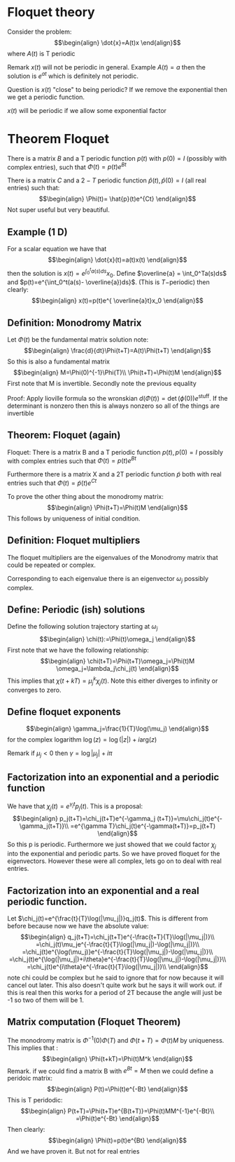 # Floquet theory

Consider the problem:
$$\begin{align}
\dot{x}=A(t)x
\end{align}$$
where $A(t)$ is T periodic  

Remark $x(t)$ will not be periodic in general. Example $A(t)=a$ then the solution is $e^{at}$ which is definitely not periodic.

Question is $x(t)$ "close" to being periodic? If we remove the exponential then we get a periodic function.

$x(t)$ will be periodic if we allow some exponential factor

# Theorem Floquet
There is a matrix $B$ and a T periodic function $p(t)$ with $p(0)=I$ (possibly with complex entries), such that $\Phi(t)=p(t)e^{Bt}$

There is a matrix $C$ and a $2-T$ periodic function $\hat{p}(t), \hat{p}(0)=I$ (all real entries) such that:
$$\begin{align}
\Phi(t)= \hat{p}(t)e^{Ct}
\end{align}$$
Not super useful but very beautiful.
## Example (1 D)
For a scalar equation we have that
$$\begin{align}
\dot{x}(t)=a(t)x(t)
\end{align}$$
then the solution is $x(t)=e^{\int_0^ta(s)ds}x_0$. Define $\overline{a} = \int_0^Ta(s)ds$ and $p(t)=e^{\int_0^t(a(s)- \overline{a})ds}$. (This is $T-$periodic) then clearly:
$$\begin{align}
x(t)=p(t)e^{ \overline{a}t}x_0
\end{align}$$

## Definition: Monodromy Matrix
Let $\Phi(t)$ be the fundamental matrix solution note:
$$\begin{align}
\frac{d}{dt}\Phi(t+T)=A(t)\Phi(t+T)
\end{align}$$
So this is also a fundamental matrix
$$\begin{align}
M=\Phi(0)^{-1}\Phi(T)\\
\Phi(t+T)=\Phi(t)M
\end{align}$$
First note that M is invertible. Secondly note the previous equality

Proof: Apply lioville formula so the wronskian $d(\Phi(t))=\det(\phi(0))e^{\text{stuff}}$. If the determinant is nonzero then this is always nonzero so all of the things are invertible

## Theorem: Floquet (again)
 Floquet: There is a matrix B and a T periodic function $p(t),p(0)=I$ possibly with complex entries such that $\Phi(t)=p(t)e^{Bt}$

Furthermore there is a matrix X and a 2T periodic function $\tilde{p}$ both with real entries such that $\Phi(t)= \tilde{p}(t)e^{Ct}$

To prove the other thing about the monodromy matrix:
$$\begin{align}
\Phi(t+T)=\Phi(t)M
\end{align}$$
This follows by uniqueness of initial condition.

## Definition: Floquet multipliers
The floquet multipliers are the eigenvalues of the Monodromy matrix that could be repeated or complex.

Corresponding to each eigenvalue there is an eigenvector $\omega_j$ possibly complex.
## Define: Periodic (ish) solutions
Define the following solution trajectory starting at $\omega_j$
$$\begin{align}
\chi(t):=\Phi(t)\omega_j
\end{align}$$
First note that we have the following relationship:
$$\begin{align}
\chi(t+T)=\Phi(t+T)\omega_j=\Phi(t)M \omega_j=\lambda_j\chi_j(t)
\end{align}$$
This implies that $\chi(t+kT)=\mu_j^k\chi_j(t)$. Note this either diverges to infinity or converges to zero.

## Define floquet exponents
$$\begin{align}
\gamma_j=\frac{1}{T}\log(\mu_j)
\end{align}$$
for the complex logarithm $\log(z)=\log(|z|)+i \text{arg}(z)$

Remark if $\mu_j<0$ then $\gamma = \log|\mu_j|+i\pi$

## Factorization into an exponential and a periodic function
We have that $\chi_j(t)=e^{\gamma_j t}p_j(t)$. This is a proposal:
$$\begin{align}
p_j(t+T)=\chi_j(t+T)e^{-\gamma_j (t+T)}=\mu\chi_j(t)e^{-\gamma_j(t+T)}\\
=e^{\gamma T}\chi_j(t)e^{-\gamma(t+T)}=p_j(t+T)
\end{align}$$
So this p is periodic. Furthermore we just showed that we could factor $\chi_j$ into the exponential and periodic parts. So we have proved floquet for the eigenvectors. However these were all complex, lets go on to deal with real entries.

## Factorization into an exponential and a real periodic function.
Let $\chi_j(t)=e^{\frac{t}{T}\log(|\mu_j|)}q_j(t)$. This is different from before because now we have the absolute value:
$$\begin{align}
q_j(t+T)=\chi_j(t+T)e^{-\frac{t+T}{T}\log(|\mu_j|)}\\
=\chi_j(t)\mu_je^{-\frac{t}{T}\log(|\mu_j|)-\log(|\mu_j|)}\\
=\chi_j(t)e^{\log(\mu_j)}e^{-\frac{t}{T}\log(|\mu_j|)-\log(|\mu_j|)}\\
=\chi_j(t)e^{\log(|\mu_j|)+i\theta}e^{-\frac{t}{T}\log(|\mu_j|)-\log(|\mu_j|)}\\
=\chi_j(t)e^{i\theta}e^{-\frac{t}{T}\log(|\mu_j|)}\\
\end{align}$$
note chi could be complex but he said to ignore that for now because it will cancel out later. This also doesn't quite work but he says it will work out. if this is real then this works for a period of 2T because the angle will just be -1 so two of them will be 1.

## Matrix computation (Floquet Theorem)
The monodromy matrix is $\Phi^{-1}(0)\Phi(T)$ and $\Phi(t+T)=\Phi(t)M$ by uniqueness. This implies that :
$$\begin{align}
\Phi(t+kT)=\Phi(t)M^k
\end{align}$$
Remark. if we could find a matrix B with $e^{Bt}=M$ then we could define a peridoic matrix:
$$\begin{align}
P(t)=\Phi(t)e^{-Bt}
\end{align}$$
This is T peridodic:
$$\begin{align}
P(t+T)=\Phi(t+T)e^{B(t+T)}=\Phi(t)MM^{-1}e^{-Bt}\\
=\Phi(t)e^{-Bt}
\end{align}$$
Then clearly:
$$\begin{align}
\Phi(t)=p(t)e^{Bt}
\end{align}$$
And we have proven it. But not for real entries
